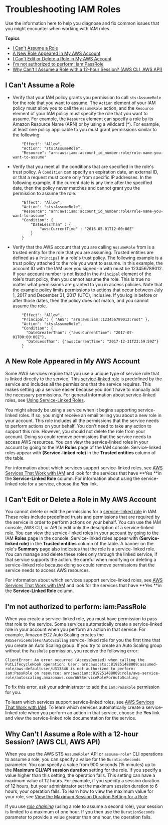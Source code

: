 # Troubleshooting IAM Roles<a name="troubleshoot_roles"></a>

Use the information here to help you diagnose and fix common issues that you might encounter when working with IAM roles\.

**Topics**
+ [I Can't Assume a Role](#troubleshoot_roles_cant-assume-role)
+ [A New Role Appeared in My AWS Account](#troubleshoot_roles_new-role-appeared)
+ [I Can't Edit or Delete a Role in My AWS Account](#troubleshoot_roles_cant-edit-delete-role)
+ [I'm not authorized to perform: iam:PassRole](#troubleshoot_roles_not-auth-passrole)
+ [Why Can't I Assume a Role with a 12\-hour Session? \(AWS CLI, AWS API\)](#troubleshoot_roles_cant-set-session)

## I Can't Assume a Role<a name="troubleshoot_roles_cant-assume-role"></a>
+ Verify that your IAM policy grants you permission to call `sts:AssumeRole` for the role that you want to assume\. The `Action` element of your IAM policy must allow you to call the `AssumeRole` action, and the `Resource` element of your IAM policy must specify the role that you want to assume\. For example, the `Resource` element can specify a role by its Amazon Resource Name \(ARN\) or by using a wildcard \(\*\)\. For example, at least one policy applicable to you must grant permissions similar to the following:

  ```
      "Effect": "Allow",
      "Action": "sts:AssumeRole",
      "Resource": "arn:aws:iam::account_id_number:role/role-name-you-want-to-assume"
  ```
+ Verify that you meet all the conditions that are specified in the role's trust policy\. A `Condition` can specify an expiration date, an external ID, or that a request must come only from specific IP addresses\. In the following example, if the current date is any time after the specified date, then the policy never matches and cannot grant you the permission to assume the role\.

  ```
      "Effect": "Allow",
      "Action": "sts:AssumeRole",
      "Resource": "arn:aws:iam::account_id_number:role/role-name-you-want-to-assume"
      "Condition": {
          "DateLessThan" : {
              "aws:CurrentTime" : "2016-05-01T12:00:00Z"
          }
      }
  ```
+ Verify that the AWS account that you are calling `AssumeRole` from is a trusted entity for the role that you are assuming\. Trusted entities are defined as a `Principal` in a role's trust policy\. The following example is a trust policy attached to the role you want to assume\. In this example, the account ID with the IAM user you signed\-in with must be 123456789012\. If your account number is not listed in the `Principal` element of the role's trust policy, then you cannot assume the role\. This is true no matter what permissions are granted to you in access policies\. Note that the example policy limits permissions to actions that occur between July 1, 2017 and December 31, 2017 \(UTC\), inclusive\. If you log in before or after those dates, then the policy does not match, and you cannot assume the role\. 

  ```
      "Effect": "Allow",
      "Principal": { "AWS": "arn:aws:iam::123456789012:root" },
      "Action": "sts:AssumeRole",
      "Condition": {
        "DateGreaterThan": {"aws:CurrentTime": "2017-07-01T00:00:00Z"},
        "DateLessThan": {"aws:CurrentTime": "2017-12-31T23:59:59Z"}
      }
  ```

## A New Role Appeared in My AWS Account<a name="troubleshoot_roles_new-role-appeared"></a>

Some AWS services require that you use a unique type of service role that is linked directly to the service\. This [service\-linked role](id_roles_terms-and-concepts.md#iam-term-service-linked-role) is predefined by the service and includes all the permissions that the service requires\. This makes setting up a service easier because you don’t have to manually add the necessary permissions\. For general information about service\-linked roles, see [Using Service\-Linked Roles](using-service-linked-roles.md)\.

You might already be using a service when it begins supporting service\-linked roles\. If so, you might receive an email telling you about a new role in your account\. This role includes all the permissions that the service needs to perform actions on your behalf\. You don't need to take any action to support this role\. However, you should not delete the role from your account\. Doing so could remove permissions that the service needs to access AWS resources\. You can view the service\-linked roles in your account by going to the IAM **Roles** page of the IAM console\. Service\-linked roles appear with **\(Service\-linked role\)** in the **Trusted entities** column of the table\.

For information about which services support service\-linked roles, see [AWS Services That Work with IAM](reference_aws-services-that-work-with-iam.md) and look for the services that have **Yes **in the **Service\-Linked Role** column\. For information about using the service\-linked role for a service, choose the **Yes** link\.

## I Can't Edit or Delete a Role in My AWS Account<a name="troubleshoot_roles_cant-edit-delete-role"></a>

You cannot delete or edit the permissions for a [service\-linked role](id_roles_terms-and-concepts.md#iam-term-service-linked-role) in IAM\. These roles include predefined trusts and permissions that are required by the service in order to perform actions on your behalf\. You can use the IAM console, AWS CLI, or API to edit only the description of a service\-linked role\. You can view the service\-linked roles in your account by going to the IAM **Roles** page in the console\. Service\-linked roles appear with **\(Service\-linked role\)** in the **Trusted entities** column of the table\. A banner on the role's **Summary** page also indicates that the role is a service\-linked role\. You can manage and delete these roles only through the linked service, if that service supports the action\. Be careful when modifying or deleting a service\-linked role because doing so could remove permissions that the service needs to access AWS resources\. 

For information about which services support service\-linked roles, see [AWS Services That Work with IAM](reference_aws-services-that-work-with-iam.md) and look for the services that have **Yes **in the **Service\-Linked Role** column\. 

## I'm not authorized to perform: iam:PassRole<a name="troubleshoot_roles_not-auth-passrole"></a>

When you create a service\-linked role, you must have permission to pass that role to the service\. Some services automatically create a service\-linked role in your account when you perform an action in that service\. For example, Amazon EC2 Auto Scaling creates the `AWSServiceRoleForAutoScaling` service\-linked role for you the first time that you create an Auto Scaling group\. If you try to create an Auto Scaling group without the `PassRole` permission, you receive the following error:

`ClientError: An error occurred (AccessDenied) when calling the PutLifecycleHook operation: User: arn:aws:sts::819251488009:assumed-role/aws-defaultuser/U313846 is not authorized to perform: iam:PassRole on resource: arn:aws:iam::819251488009:role/aws-service-role/autoscaling.amazonaws.com/AWSServiceRoleForAutoScaling`

To fix this error, ask your administrator to add the `iam:PassRole` permission for you\.

To learn which services support service\-linked roles, see [AWS Services That Work with IAM](reference_aws-services-that-work-with-iam.md)\. To learn which services automatically create a service\-linked role when you perform an action in that service, choose the **Yes** link and view the service\-linked role documentation for the service\.

## Why Can't I Assume a Role with a 12\-hour Session? \(AWS CLI, AWS API\)<a name="troubleshoot_roles_cant-set-session"></a>

When you use the AWS STS `AssumeRole*` API or `assume-role*` CLI operations to assume a role, you can specify a value for the `DurationSeconds` parameter\. You can specify a value from 900 seconds \(15 minutes\) up to the **Maximum CLI/API session duration** setting for the role\. If you specify a value higher than this setting, the operation fails\. This setting can have a maximum value of 12 hours\. For example, if you specify a session duration of 12 hours, but your administrator set the maximum session duration to 6 hours, your operation fails\. To learn how to view the maximum value for your role, see [View the Maximum Session Duration Setting for a Role](id_roles_use.md#id_roles_use_view-role-max-session)\. 

If you use [*role chaining*](id_roles_terms-and-concepts.md#iam-term-role-chaining) \(using a role to assume a second role\), your session is limited to a maximum of one hour\. If you then use the `DurationSeconds` parameter to provide a value greater than one hour, the operation fails\. 